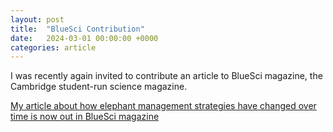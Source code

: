 ```yaml
---
layout: post
title:  "BlueSci Contribution"
date:   2024-03-01 00:00:00 +0000
categories: article
---
```


I was recently again invited to contribute an article to BlueSci magazine, the Cambridge student-run science magazine. 

[My article about how elephant management strategies have changed over time is now out in BlueSci magazine][bluesci]

[bluesci]: https://www.bluesci.co.uk/img/magazine/files/004owwo8wsc44go0cs008840w0gko8gwwkw8k0o4cg4g4k8wcw8ggooswc0cgco4/magazine
